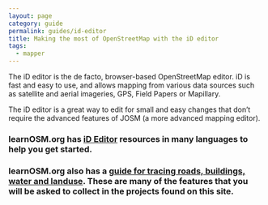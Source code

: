 ```yaml
---
layout: page
category: guide
permalink: guides/id-editor
title: Making the most of OpenStreetMap with the iD editor
tags:
  - mapper
---
```


The iD editor is the de facto, browser-based OpenStreetMap editor. iD is fast and easy to use, and allows mapping from various data sources such as satellite and aerial imageries, GPS, Field Papers or Mapillary.

The iD editor is a great way to edit for small and easy changes that don’t require the advanced features of JOSM (a more advanced mapping editor).

### learnOSM.org has [iD Editor](http://learnosm.org/en/beginner/id-editor/) resources in many languages to help you get started.

### learnOSM.org also has a [guide for tracing roads, buildings, water and landuse](http://learnosm.org/en/coordination/remote-tracing/). These are many of the features that you will be asked to collect in the projects found on this site.
